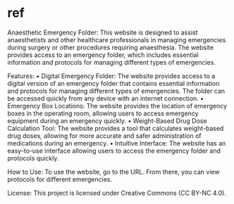 # ref

Anaesthetic Emergency Folder:
This website is designed to assist anaesthetists and other healthcare professionals in managing emergencies during surgery or other procedures requiring anaesthesia. The website provides access to an emergency folder, which includes essential information and protocols for managing different types of emergencies.

Features:
•   Digital Emergency Folder: The website provides access to a digital version of an emergency folder that contains essential information and protocols for managing different types of emergencies. The folder can be accessed quickly from any device with an internet connection.
•   Emergency Box Locations: The website provides the location of emergency boxes in the operating room, allowing users to access emergency equipment during an emergency quickly.
•   Weight-Based Drug Dose Calculation Tool: The website provides a tool that calculates weight-based drug doses, allowing for more accurate and safer administration of medications during an emergency.
•   Intuitive Interface: The website has an easy-to-use interface allowing users to access the emergency folder and protocols quickly.

How to Use:
To use the website, go to the URL. From there, you can view protocols for different emergencies. 

License:
This project is licensed under Creative Commons (CC BY-NC 4.0).

